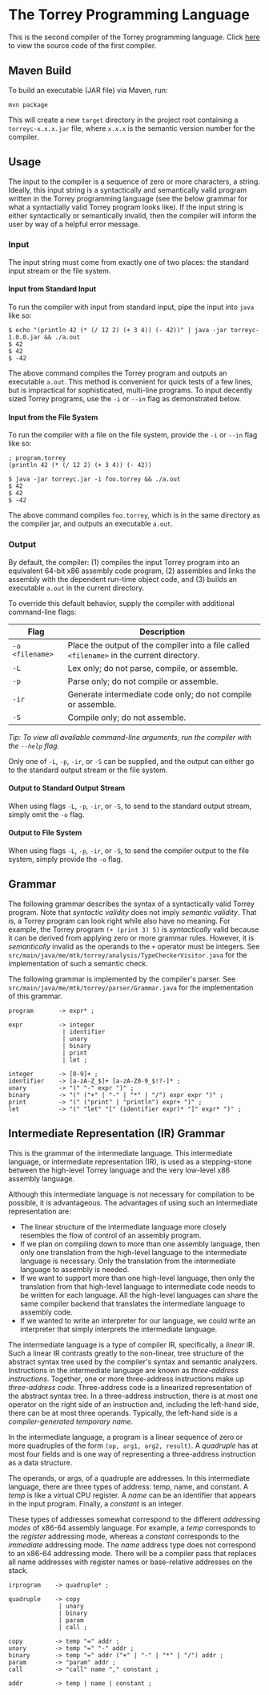 # The Torrey Programming Language

This is the second compiler of the Torrey programming language. Click [here](https://github.com/MatthewKosloski/torrey/tree/c01) to view the source code of the first compiler.

## Maven Build

To build an executable (JAR file) via Maven, run:

```
mvn package
```

This will create a new `target` directory in the project root containing a `torreyc-x.x.x.jar` file, where `x.x.x` is the semantic version number for the compiler.

## Usage

The input to the compiler is a sequence of zero or more characters, a string.  Ideally, this input string is a syntactically and semantically valid program written in the Torrey programming language (see the below grammar for what a syntactially valid Torrey program looks like). If the input string is either syntactically or semantically invalid, then the compiler will inform the user by way of a helpful error message.

### Input

The input string must come from exactly one of two places: the standard input stream or the file system.

####  Input from Standard Input

To run the compiler with input from standard input, pipe the input into `java` like so:

```
$ echo "(println 42 (* (/ 12 2) (+ 3 4)) (- 42))" | java -jar torreyc-1.0.0.jar && ./a.out
$ 42
$ 42
$ -42
```

The above command compiles the Torrey program and outputs an executable `a.out`. This method is convenient for quick tests of a few lines, but is impractical for sophisticated, multi-line programs.  To input decently sized Torrey programs, use the `-i` or `--in` flag as demonstrated below.

####  Input from the File System

To run the compiler with a file on the file system, provide the `-i` or `--in` flag like so:

```
; program.torrey
(println 42 (* (/ 12 2) (+ 3 4)) (- 42))
```

```
$ java -jar torreyc.jar -i foo.torrey && ./a.out
$ 42
$ 42
$ -42
```

The above command compiles `foo.torrey`, which is in the same directory as the compiler jar, and outputs an executable `a.out`.

###  Output

By default, the compiler: (1) compiles the input Torrey program into an equivalent 64-bit x86 assembly code program, (2) assembles and links the assembly with the dependent run-time object code, and (3) builds an executable `a.out` in the current directory.

To override this default behavior, supply the compiler with additional command-line flags:

| Flag            | Description |
| --------------- | ----------- |
| `-o <filename>` | Place the output of the compiler into a file called `<filename>` in the current directory.       |
| `-L`   | Lex only; do not parse, compile, or assemble. |
| `-p`   | Parse only; do not compile or assemble. |
| `-ir`  | Generate intermediate code only; do not compile or assemble. |
| `-S` | Compile only; do not assemble. |

*Tip: To view all available command-line arguments, run the compiler with the `--help` flag.*

Only one of `-L`, `-p`, `-ir`, or `-S` can be supplied, and the output can either go to the standard output stream or the file system.

#### Output to Standard Output Stream

When using flags `-L`, `-p`, `-ir`, or `-S`, to send to the standard output stream, simply omit the `-o` flag.

#### Output to File System

When using flags `-L`, `-p`, `-ir`, or `-S`, to send the compiler output to the file system, simply provide the `-o` flag.

## Grammar

The following grammar describes the syntax of a syntactically valid Torrey program. Note that _syntactic validity_ does not imply _semantic validity_. That is, a Torrey program can look right while also have no meaning.  For example, the Torrey program `(+ (print 3) 5)` is _syntactically_ valid because it can be derived from applying zero or more grammar rules.  However, it is _semantically_ invalid as the operands to the `+` operator must be integers.  See `src/main/java/me/mtk/torrey/analysis/TypeCheckerVisitor.java` for the implementation of such a semantic check.

The following grammar is implemented by the compiler's parser.  See `src/main/java/me/mtk/torrey/parser/Grammar.java` for the implementation of this grammar.

```
program       -> expr* ;

expr          -> integer
               | identifier
               | unary
               | binary
               | print
               | let ;

integer       -> [0-9]+ ;
identifier    -> [a-zA-Z_$]+ [a-zA-Z0-9_$!?-]* ;
unary         -> "(" "-" expr ")" ;
binary        -> "(" ("+" | "-" | "*" | "/") expr expr ")" ;
print         -> "(" ("print" | "println") expr+ ")" ;
let           -> "(" "let" "[" (identifier expr)* "]" expr* ")" ;
```

## Intermediate Representation (IR) Grammar

This is the grammar of the intermediate language.  This intermediate language, or intermediate representation (IR), is used as a stepping-stone between the high-level Torrey language and the very low-level x86 assembly language.

Although this intermediate language is not necessary for compilation to be possible, it is advantageous. The advantages of using such an intermediate representation are:

- The linear structure of the intermediate language more closely resembles the flow of control of an assembly program.
- If we plan on compiling down to more than one assembly language, then only one translation from the high-level language to the intermediate language is necessary.  Only the translation from the intermediate language to assembly is needed.
- If we want to support more than one high-level language, then only the translation from that high-level language to intermediate code needs to be written for each language.  All the high-level languages can share the same compiler backend that translates the intermediate language to assembly code.
- If we wanted to write an interpreter for our language, we could write an interpreter that simply interprets the intermediate language.

The intermediate language is a type of compiler IR, specifically, a *linear* IR.  Such a linear IR contrasts greatly to the non-linear, tree structure of the abstract syntax tree used by the compiler's syntax and semantic analyzers.  Instructions in the intermediate language are known as *three-address instructions*.  Together, one or more three-address instructions make up *three-address code*.  Three-address code is a linearized representation of the abstract syntax tree.  In a three-address instruction, there is at most one operator on the right side of an instruction and, including the left-hand side, there can be at most three operands.  Typically, the left-hand side is a *compiler-generated temporary name*.

In the intermediate language, a program is a linear sequence of zero or more quadruples of the form `(op, arg1, arg2, result)`.  A *quadruple* has at most four fields and is one way of representing a three-address instruction as a data structure.

The operands, or args, of a quadruple are addresses.  In this intermediate language, there are three types of address: temp, name, and constant.  A *temp* is like a virtual CPU register.  A *name* can be an identifier that appears in the input program.  Finally, a *constant* is an integer.

These types of addresses somewhat correspond to the different *addressing modes* of x86-64 assembly language.  For example, a *temp* corresponds to the *register* addressing mode, whereas a *constant* corresponds to the *immediate* addressing mode.  The *name* address type does not correspond to an x86-64 addressing mode.  There will be a compiler pass that replaces all name addresses with register names or base-relative addresses on the stack.

```
irprogram    -> quadruple* ;

quadruple    -> copy 
              | unary 
              | binary 
              | param 
              | call ;

copy         -> temp "=" addr ;
unary        -> temp "=" "-" addr ;
binary       -> temp "=" addr ("+" | "-" | "*" | "/") addr ;
param        -> "param" addr ;
call         -> "call" name "," constant ;

addr         -> temp | name | constant ;
```